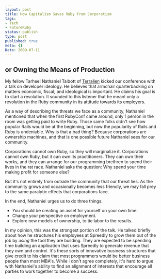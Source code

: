 ```yaml
---
layout: post
title: How Capitalism Saves Ruby From Corporatism
tags:
- Tech
- FutureRuby
status: publish
type: post
published: true
meta: {}
Date: 2009-07-11
---
```

## or Owning the Means of Production

My fellow Tarheel Nathaniel Talbott of [Terralien](http://terralien.com/) kicked our conference with a talk on developer ideology.  He believes that armchair quarterbacking on matters economic, fiscal, and ideological is important.  He claims his goal is to start a revolution.  It sounded to this listener that he meant only a revolution in the Ruby community in its attitude towards its employers.

As a way of describing the threats we face as a community, Nathaniel mentioned that when the first RubyConf came around, only 1 person in the room was getting paid to write Ruby.  Those same folks didn't see how popular Rails would be at the beginning, but now the popularity of Rails and Ruby is undeniable.  Why is that a bad thing?  Because corporations are ownership machines, and that is one possible future Nathaniel sees for our community.

Corporations cannot own Ruby, so they will marginalize it.  Corporations cannot own Ruby, but it can own its practitioners.  They can own their works, and they can arrange for our programming brethren to spend their lives in the rat race.  Nathaniel asks the question: Why spend your time making profit for someone else?

But it's not entirely from outside the community that our threat lies.  As the community grows and occasionally becomes less friendly, we may fall prey to the same paralytic effects that corporations face. 

In the end, Nathaniel urges us to do three things.

* You should be creating an asset for yourself on your own time.
* Change your perspective on employment.
* Explore new models of ownership, to tie labor to the results.

In my opinion, this was the strongest portion of the talk.  He talked briefly about how he structures his employees at Spreedly to grow them out of the job by *using* the tool they are building.  They are expected to be spending time building an application that uses Spreedly to generate revenue that they own and control.  It's these sorts of innovative business structures that give credit to his claim that most programmers would be better business people than most MBA's.  While I don't agree completely, it's hard to argue with Nathaniel's ability to find an alignment of interests that encourage all parties to work together to become a success.
